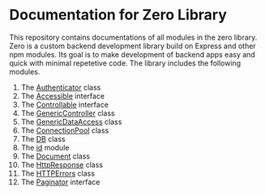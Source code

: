 # Documentation for Zero Library
This repository contains documentations of all modules in the zero library. Zero is a custom backend development library build on Express and other npm modules. Its goal is to make development of backend apps easy and quick with minimal repetetive code. The library includes the following modules.

1. The [Authenticator](./auth/auth.md) class
2. The [Accessible](./bases/accessible.md) interface
3. The [Controllable](./bases/controllable.md) interface
4. The [GenericController](./bases/generic-controller.md) class
5. The [GenericDataAccess](./bases/generic-data-access.md) class
6. The [ConnectionPool](./db/connection.-pool.md) class
7. The [DB](./db/db.md) class
8. The [id](./db/id.md) module
9. The [Document](./document/document.md) class
10. The [HttpResponse](./http/http-response.md) class
11. The [HTTPErrors](./http/http-errors.md) class
12. The [Paginator](./interfaces/paginator.md) interface